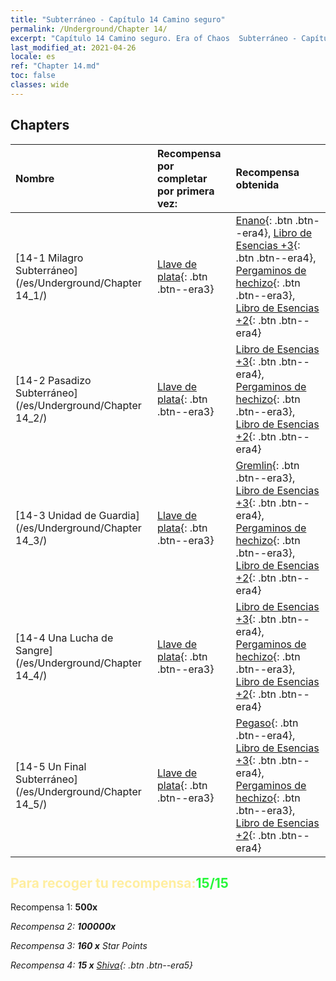 ```yaml
---
title: "Subterráneo - Capítulo 14 Camino seguro"
permalink: /Underground/Chapter 14/
excerpt: "Capítulo 14 Camino seguro. Era of Chaos  Subterráneo - Capítulo 14. Camino seguro"
last_modified_at: 2021-04-26
locale: es
ref: "Chapter 14.md"
toc: false
classes: wide
---
```


## Chapters

  | Nombre |  Recompensa por completar por primera vez: | Recompensa obtenida |
  |:------------|:------------|:------------| 
  | [14-1 Milagro Subterráneo](/es/Underground/Chapter 14_1/) | [Llave de plata](/ItemsES/con_693/){: .btn .btn--era3} | [Enano](/ItemsES/unt_200/){: .btn .btn--era4}, [Libro de Esencias +3](/ItemsES/mat_60/){: .btn .btn--era4}, [Pergaminos de hechizo](/ItemsES/con_694/){: .btn .btn--era3}, [Libro de Esencias +2](/ItemsES/mat_53/){: .btn .btn--era4} |
  | [14-2 Pasadizo Subterráneo](/es/Underground/Chapter 14_2/) | [Llave de plata](/ItemsES/con_693/){: .btn .btn--era3} | [Libro de Esencias +3](/ItemsES/mat_60/){: .btn .btn--era4}, [Pergaminos de hechizo](/ItemsES/con_694/){: .btn .btn--era3}, [Libro de Esencias +2](/ItemsES/mat_53/){: .btn .btn--era4} |
  | [14-3 Unidad de Guardia](/es/Underground/Chapter 14_3/) | [Llave de plata](/ItemsES/con_693/){: .btn .btn--era3} | [Gremlin](/ItemsES/unt_235/){: .btn .btn--era3}, [Libro de Esencias +3](/ItemsES/mat_60/){: .btn .btn--era4}, [Pergaminos de hechizo](/ItemsES/con_694/){: .btn .btn--era3}, [Libro de Esencias +2](/ItemsES/mat_53/){: .btn .btn--era4} |
  | [14-4 Una Lucha de Sangre](/es/Underground/Chapter 14_4/) | [Llave de plata](/ItemsES/con_693/){: .btn .btn--era3} | [Libro de Esencias +3](/ItemsES/mat_60/){: .btn .btn--era4}, [Pergaminos de hechizo](/ItemsES/con_694/){: .btn .btn--era3}, [Libro de Esencias +2](/ItemsES/mat_53/){: .btn .btn--era4} |
  | [14-5 Un Final Subterráneo](/es/Underground/Chapter 14_5/) | [Llave de plata](/ItemsES/con_693/){: .btn .btn--era3} | [Pegaso](/ItemsES/unt_202/){: .btn .btn--era4}, [Libro de Esencias +3](/ItemsES/mat_60/){: .btn .btn--era4}, [Pergaminos de hechizo](/ItemsES/con_694/){: .btn .btn--era3}, [Libro de Esencias +2](/ItemsES/mat_53/){: .btn .btn--era4} |


## <span style="color: #ffeea0">Para recoger tu recompensa:</span><span style="color: #27f73a">15/15</span>

 Recompensa 1:  **500x** <i class="fas fa-gem"/>

 Recompensa 2:  **100000x** <i class="fas fa-coins"/>

 Recompensa 3: **160 x** Star Points

 Recompensa 4: **15 x** [Shiva](/ItemsES/her_376/){: .btn .btn--era5}

